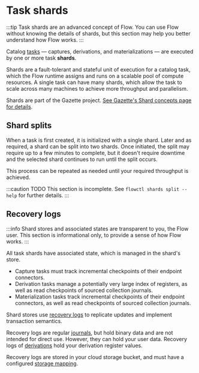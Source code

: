 # Task shards

:::tip
Task shards are an advanced concept of Flow.
You can use Flow without knowing the details of shards,
but this section may help you better understand how Flow works.
:::

Catalog [tasks](../#tasks) — captures, derivations, and materializations —
are executed by one or more task **shards**.

Shards are a fault-tolerant and stateful unit of execution for a catalog task,
which the Flow runtime assigns and runs on a scalable pool of compute resources.
A single task can have many shards,
which allow the task to scale across many machines to
achieve more throughput and parallelism.

Shards are part of the Gazette project.
[See Gazette's Shard concepts page for details](
https://gazette.readthedocs.io/en/latest/consumers-concepts.html#shards).

## Shard splits

When a task is first created, it is initialized with a single shard.
Later and as required, a shard can be split into two shards.
Once initiated, the split may require up to a few minutes to complete,
but it doesn't require downtime and the selected shard continues
to run until the split occurs.

This process can be repeated as needed until your required throughput is achieved.

:::caution TODO
This section is incomplete.
See `flowctl shards split --help` for further details.
:::

## Recovery logs

:::info
Shard stores and associated states are transparent to you, the Flow user.
This section is informational only, to provide a sense of how Flow works.
:::

All task shards have associated state, which is managed in the shard's store.

* Capture tasks must track incremental checkpoints of their endpoint connectors.
* Derivation tasks manage a potentially very large index of registers,
  as well as read checkpoints of sourced collection journals.
* Materialization tasks track incremental checkpoints of their endpoint connectors,
  as well as read checkpoints of sourced collection journals.

Shard stores use
[recovery logs](https://gazette.readthedocs.io/en/latest/consumers-concepts.html#recovery-logs)
to replicate updates and implement transaction semantics.

Recovery logs are regular [journals](journals.md),
but hold binary data and are not intended for direct use.
However, they can hold your user data.
Recovery logs of [derivations](derivations.md) hold your derivation register values.

Recovery logs are stored in your cloud storage bucket,
and must have a configured [storage mapping](storage-mappings.md#recovery-logs).